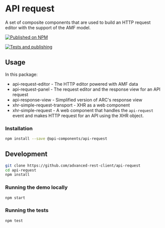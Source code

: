 # API request

A set of composite components that are used to build an HTTP request editor with the support of the AMF model.

[![Published on NPM](https://img.shields.io/npm/v/@api-components/api-request.svg)](https://www.npmjs.com/package/@advanced-rest-client/api-request)

[![Tests and publishing](https://github.com/advanced-rest-client/api-request/actions/workflows/deployment.yml/badge.svg)](https://github.com/advanced-rest-client/api-request/actions/workflows/deployment.yml)

## Usage

In this package:

- api-request-editor - The HTTP editor powered with AMF data
- api-request-panel - The request editor and the response view for an API request
- api-response-view - Simplified version of ARC's response view
- xhr-simple-request-transport - XHR as a web component
- xhr-simple-request - A web component that handles the `api-request` event and makes HTTP request for an API using the XHR object.

### Installation

```sh
npm install --save @api-components/api-request
```

## Development

```sh
git clone https://github.com/advanced-rest-client/api-request
cd api-request
npm install
```

### Running the demo locally

```sh
npm start
```

### Running the tests

```sh
npm test
```
